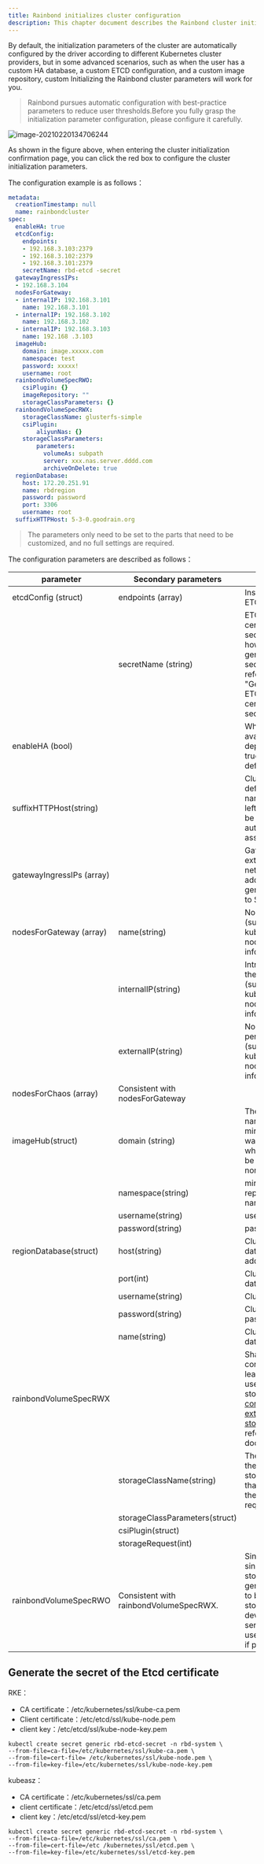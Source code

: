 ```yaml
---
title: Rainbond initializes cluster configuration
description: This chapter document describes the Rainbond cluster initialization configuration parameters RainbondCluster configuration instructions
---
```


By default, the initialization parameters of the cluster are automatically configured by the driver according to different Kubernetes cluster providers, but in some advanced scenarios, such as when the user has a custom HA database, a custom ETCD configuration, and a custom image repository, custom Initializing the Rainbond cluster parameters will work for you.

> Rainbond pursues automatic configuration with best-practice parameters to reduce user thresholds.Before you fully grasp the initialization parameter configuration, please configure it carefully.

![image-20210220134706244](https://static.goodrain.com/images/5.3/init-region-config.png)

As shown in the figure above, when entering the cluster initialization confirmation page, you can click the red box to configure the cluster initialization parameters.

The configuration example is as follows：

```yaml
metadata:
  creationTimestamp: null
  name: rainbondcluster
spec:
  enableHA: true
  etcdConfig:
    endpoints:
    - 192.168.3.103:2379
    - 192.168.3.102:2379
    - 192.168.3.101:2379
    secretName: rbd-etcd -secret
  gatewayIngressIPs:
  - 192.168.3.104
  nodesForGateway:
  - internalIP: 192.168.3.101
    name: 192.168.3.101
  - internalIP: 192.168.3.102
    name: 192.168.3.102
  - internalIP: 192.168.3.103
    name: 192.168 .3.103
  imageHub:
    domain: image.xxxxx.com
    namespace: test
    password: xxxxx!
    username: root
  rainbondVolumeSpecRWO:
    csiPlugin: {}
    imageRepository: ""
    storageClassParameters: {}
  rainbondVolumeSpecRWX:
    storageClassName: glusterfs-simple
    csiPlugin: 
        aliyunNas: {}
    storageClassParameters: 
        parameters: 
          volumeAs: subpath
          server: xxx.nas.server.dddd.com
          archiveOnDelete: true
  regionDatabase:
    host: 172.20.251.91
    name: rbdregion
    password: password
    port: 3306
    username: root
  suffixHTTPHost: 5-3-0.goodrain.org
```

> The parameters only need to be set to the parts that need to be customized, and no full settings are required.

The configuration parameters are described as follows：

| parameter                 | Secondary parameters                   | illustrate                                                                                                                                                                       |
| ------------------------- | -------------------------------------- | -------------------------------------------------------------------------------------------------------------------------------------------------------------------------------- |
| etcdConfig (struct)       | endpoints (array)                      | Instance list of ETCD                                                                                                                                                            |
|                           | secretName (string)                    | ETCD's SSL certificate secret name, how to generate secret, please refer to "Generate ETCD certificate secret" below                                                             |
| enableHA (bool)           |                                        | Whether high availability deployment, true/false, default false                                                                                                                  |
| suffixHTTPHost(string)    |                                        | Cluster HTTP default domain name suffix, if left blank, it will be automatically assigned                                                                                        |
| gatewayIngressIPs (array) |                                        | Gateway external network IP address, generally refers to SLB or VIP                                                                                                              |
| nodesForGateway (array)   | name(string)                           | Node name (subject to kubernetes node information)                                                                                                                               |
|                           | internalIP(string)                     | Intranet IP of the node (subject to the kubernetes node information)                                                                                                             |
|                           | externalIP(string)                     | Node peripheral IP (subject to kubernetes node information)                                                                                                                      |
| nodesForChaos (array)     | Consistent with nodesForGateway        |                                                                                                                                                                                  |
| imageHub(struct)          | domain (string)                        | The domain name of the mirror warehouse, which needs to be accessed normally                                                                                                     |
|                           | namespace(string)                      | mirror repository namespace                                                                                                                                                      |
|                           | username(string)                       | username                                                                                                                                                                         |
|                           | password(string)                       | password                                                                                                                                                                         |
| regionDatabase(struct)    | host(string)                           | Cluster database IP address                                                                                                                                                      |
|                           | port(int)                              | Cluster database port                                                                                                                                                            |
|                           | username(string)                       | Cluster account                                                                                                                                                                  |
|                           | password(string)                       | Cluster password                                                                                                                                                                 |
|                           | name(string)                           | Cluster database name                                                                                                                                                            |
| rainbondVolumeSpecRWX     |                                        | Shared storage configuration, leave blank to use default storage.If[is connected to external storage](../cluster-manage/init-region-storage/), please refer to the documentation |
|                           | storageClassName(string)               | The name of the storageclass that exists in the cluster, not required                                                                                                            |
|                           | storageClassParameters(struct)         |                                                                                                                                                                                  |
|                           | csiPlugin(struct)                      |                                                                                                                                                                                  |
|                           | storageRequest(int)                    |                                                                                                                                                                                  |
| rainbondVolumeSpecRWO     | Consistent with rainbondVolumeSpecRWX. | Single-read single-write storage generally refers to block storage devices.Stateful services will be used by default if provided.                                                |



## Generate the secret of the Etcd certificate

RKE：

- CA certificate：/etc/kubernetes/ssl/kube-ca.pem
- Client certificate：/etc/etcd/ssl/kube-node.pem
- client key：/etc/etcd/ssl/kube-node-key.pem

```shell
kubectl create secret generic rbd-etcd-secret -n rbd-system \
--from-file=ca-file=/etc/kubernetes/ssl/kube-ca.pem \
--from-file=cert-file= /etc/kubernetes/ssl/kube-node.pem \
--from-file=key-file=/etc/kubernetes/ssl/kube-node-key.pem
```



kubeasz：

- CA certificate：/etc/kubernetes/ssl/ca.pem
- client certificate：/etc/etcd/ssl/etcd.pem
- client key：/etc/etcd/ssl/etcd-key.pem

```shell
kubectl create secret generic rbd-etcd-secret -n rbd-system \
--from-file=ca-file=/etc/kubernetes/ssl/ca.pem \
--from-file=cert-file=/etc /kubernetes/ssl/etcd.pem \
--from-file=key-file=/etc/kubernetes/ssl/etcd-key.pem
```